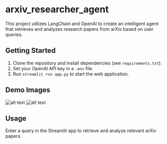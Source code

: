 # arxiv_researcher_agent

This project utilizes LangChain and OpenAI to create an intelligent agent that retrieves and analyzes research papers from arXiv based on user queries.

## Getting Started

1.  Clone the repository and install dependencies (see `requirements.txt`).
2.  Set your OpenAI API key in a `.env` file.
3.  Run `streamlit run app.py` to start the web application.

## Demo Images

![alt text](https://github.com/gautamdewasii/arxiv_researcher_agent/blob/main/output1.png?raw=true)
![alt text](https://github.com/gautamdewasii/arxiv_researcher_agent/blob/main/output2.png?raw=true)

## Usage

Enter a query in the Streamlit app to retrieve and analyze relevant arXiv papers.
